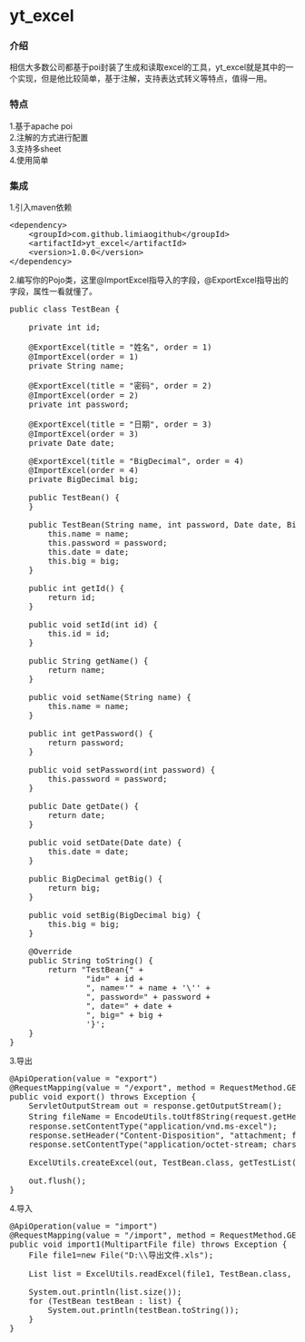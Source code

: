 # yt_excel
<h3>介绍</h3>
相信大多数公司都基于poi封装了生成和读取excel的工具，yt_excel就是其中的一个实现，但是他比较简单，基于注解，支持表达式转义等特点，值得一用。</br>

<h3>特点</h3>
1.基于apache poi</br>
2.注解的方式进行配置</br>
3.支持多sheet</br>
4.使用简单</br>

<h3>集成</h3>
1.引入maven依赖</br>
<pre>
&lt;dependency&gt;
&nbsp;&nbsp;&nbsp;&nbsp;&lt;groupId&gt;com.github.limiaogithub&lt;/groupId&gt;
&nbsp;&nbsp;&nbsp;&nbsp;&lt;artifactId&gt;yt_excel&lt;/artifactId&gt;
&nbsp;&nbsp;&nbsp;&nbsp;&lt;version&gt;1.0.0&lt;/version&gt;
&lt;/dependency&gt;
</pre>

2.编写你的Pojo类，这里@ImportExcel指导入的字段，@ExportExcel指导出的字段，属性一看就懂了。</br>
<pre>
public class TestBean {

    private int id;

    @ExportExcel(title = "姓名", order = 1)
    @ImportExcel(order = 1)
    private String name;

    @ExportExcel(title = "密码", order = 2)
    @ImportExcel(order = 2)
    private int password;

    @ExportExcel(title = "日期", order = 3)
    @ImportExcel(order = 3)
    private Date date;

    @ExportExcel(title = "BigDecimal", order = 4)
    @ImportExcel(order = 4)
    private BigDecimal big;

    public TestBean() {
    }

    public TestBean(String name, int password, Date date, BigDecimal big) {
        this.name = name;
        this.password = password;
        this.date = date;
        this.big = big;
    }

    public int getId() {
        return id;
    }

    public void setId(int id) {
        this.id = id;
    }

    public String getName() {
        return name;
    }

    public void setName(String name) {
        this.name = name;
    }

    public int getPassword() {
        return password;
    }

    public void setPassword(int password) {
        this.password = password;
    }

    public Date getDate() {
        return date;
    }

    public void setDate(Date date) {
        this.date = date;
    }

    public BigDecimal getBig() {
        return big;
    }

    public void setBig(BigDecimal big) {
        this.big = big;
    }

    @Override
    public String toString() {
        return "TestBean{" +
                "id=" + id +
                ", name='" + name + '\'' +
                ", password=" + password +
                ", date=" + date +
                ", big=" + big +
                '}';
    }
}
</pre>

3.导出</br>
<pre>
@ApiOperation(value = "export")
@RequestMapping(value = "/export", method = RequestMethod.GET)
public void export() throws Exception {
    ServletOutputStream out = response.getOutputStream();
    String fileName = EncodeUtils.toUtf8String(request.getHeader("User-Agent"), "导出文件.xls");
    response.setContentType("application/vnd.ms-excel");
    response.setHeader("Content-Disposition", "attachment; filename=" + fileName);
    response.setContentType("application/octet-stream; charset=utf-8");

    ExcelUtils.createExcel(out, TestBean.class, getTestList());

    out.flush();
}
</pre>

4.导入</br>
<pre>
@ApiOperation(value = "import")
@RequestMapping(value = "/import", method = RequestMethod.GET)
public void import1(MultipartFile file) throws Exception {
    File file1=new File("D:\\导出文件.xls");
    
    List<TestBean> list = ExcelUtils.readExcel(file1, TestBean.class, new ExcelConfig().setStartRow(2));
    
    System.out.println(list.size());
    for (TestBean testBean : list) {
        System.out.println(testBean.toString());
    }
}
</pre>
